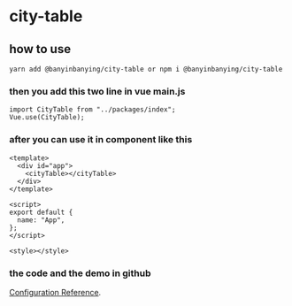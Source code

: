 # city-table

## how to use

```
yarn add @banyinbanying/city-table or npm i @banyinbanying/city-table
```

### then you add this two line in vue main.js

```
import CityTable from "../packages/index";
Vue.use(CityTable);
```

### after you can use it in component like this

```
<template>
  <div id="app">
    <cityTable></cityTable>
  </div>
</template>

<script>
export default {
  name: "App",
};
</script>

<style></style>

```

### the code and the demo in github

[Configuration Reference](https://github.com/zhaochengxian/cityTable).

```

```
